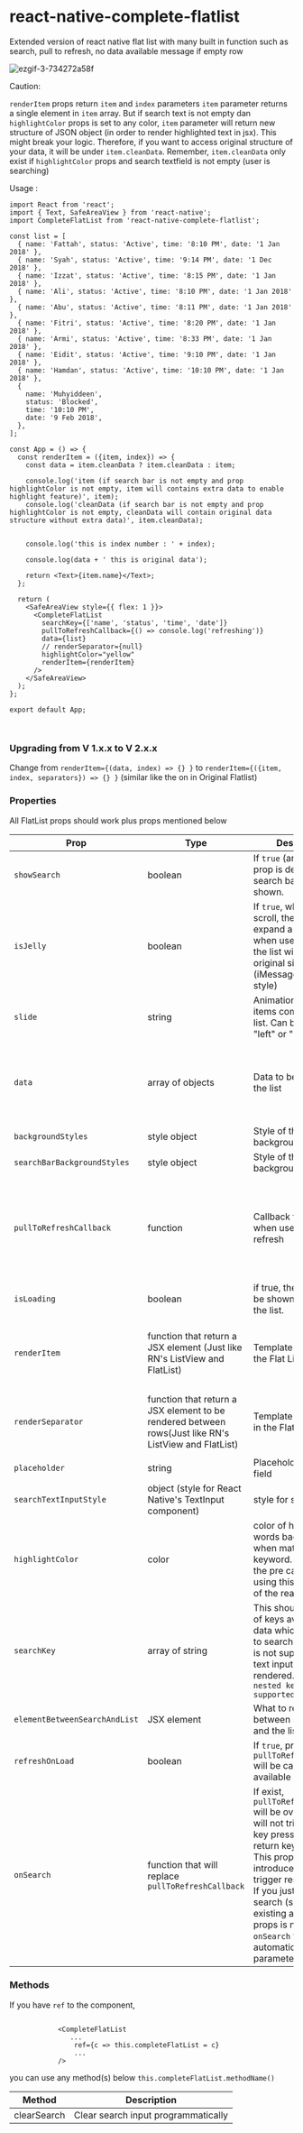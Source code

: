 # react-native-complete-flatlist

Extended version of react native flat list with many built in function such as search, pull to refresh, no data available message if empty row

![ezgif-3-734272a58f](https://user-images.githubusercontent.com/24792201/35842001-724e51be-0b3a-11e8-8a4b-77eb8b4ed17f.gif)

Caution:

`renderItem` props return `item` and `index` parameters
`item` parameter returns a single element in `item` array. But if search text is not empty dan `highlightColor` props is set to any color, `item` parameter will return new structure of JSON object (in order to render highlighted text in jsx). This might break your logic. Therefore, if you want to access original structure of your data, it will be under `item.cleanData`. Remember, `item.cleanData` only exist if `highlightColor` props and search textfield is not empty (user is searching)

Usage :

```
import React from 'react';
import { Text, SafeAreaView } from 'react-native';
import CompleteFlatList from 'react-native-complete-flatlist';

const list = [
  { name: 'Fattah', status: 'Active', time: '8:10 PM', date: '1 Jan 2018' },
  { name: 'Syah', status: 'Active', time: '9:14 PM', date: '1 Dec 2018' },
  { name: 'Izzat', status: 'Active', time: '8:15 PM', date: '1 Jan 2018' },
  { name: 'Ali', status: 'Active', time: '8:10 PM', date: '1 Jan 2018' },
  { name: 'Abu', status: 'Active', time: '8:11 PM', date: '1 Jan 2018' },
  { name: 'Fitri', status: 'Active', time: '8:20 PM', date: '1 Jan 2018' },
  { name: 'Armi', status: 'Active', time: '8:33 PM', date: '1 Jan 2018' },
  { name: 'Eidit', status: 'Active', time: '9:10 PM', date: '1 Jan 2018' },
  { name: 'Hamdan', status: 'Active', time: '10:10 PM', date: '1 Jan 2018' },
  {
    name: 'Muhyiddeen',
    status: 'Blocked',
    time: '10:10 PM',
    date: '9 Feb 2018',
  },
];

const App = () => {
  const renderItem = ({item, index}) => {
    const data = item.cleanData ? item.cleanData : item;

    console.log('item (if search bar is not empty and prop highlightColor is not empty, item will contains extra data to enable highlight feature)', item);
    console.log('cleanData (if search bar is not empty and prop highlightColor is not empty, cleanData will contain original data structure without extra data)', item.cleanData);


    console.log('this is index number : ' + index);

    console.log(data + ' this is original data');

    return <Text>{item.name}</Text>;
  };

  return (
    <SafeAreaView style={{ flex: 1 }}>
      <CompleteFlatList
        searchKey={['name', 'status', 'time', 'date']}
        pullToRefreshCallback={() => console.log('refreshing')}
        data={list}
        // renderSeparator={null}
        highlightColor="yellow"
        renderItem={renderItem}
      />
    </SafeAreaView>
  );
};

export default App;



```

### Upgrading from V 1.x.x to V 2.x.x

Change from `renderItem={(data, index) => {} }` to `renderItem={({item, index, separators}) => {} }` (similar like the on in Original Flatlist)

### Properties

All FlatList props should work plus props mentioned below

| Prop                          | Type                                                                                                 | Description                                                                                                                                                                                                                                                                                                               | Default                                                             | Required                                                                |
| ----------------------------- | ---------------------------------------------------------------------------------------------------- | ------------------------------------------------------------------------------------------------------------------------------------------------------------------------------------------------------------------------------------------------------------------------------------------------------------------------- | ------------------------------------------------------------------- | ----------------------------------------------------------------------- |
| `showSearch`                  | boolean                                                                                              | If `true` (and `searchKey` prop is defined), search bar will be shown.                                                                                                                                                                                                                                                    | true                                                                | Optional                                                                |
| `isJelly`                     | boolean                                                                                              | If `true`, when user scroll, the list will expand a lil bit, and when user stop drag, the list will back to original size (iMessage on iPhone style)                                                                                                                                                                      | false                                                               | Optional                                                                |
| `slide`                       | string                                                                                               | Animation how every items come into the list. Can be "none", "left" or "right"                                                                                                                                                                                                                                            | `none`                                                              | Optional                                                                |
| `data`                        | array of objects                                                                                     | Data to be rendered in the list                                                                                                                                                                                                                                                                                           | []                                                                  | Required (come on, ofcourse u need data for this)                       |
| `backgroundStyles`            | style object                                                                                         | Style of the flatlist background                                                                                                                                                                                                                                                                                          | null                                                                | Optional                                                                |
| `searchBarBackgroundStyles`   | style object                                                                                         | Style of the searchbar background                                                                                                                                                                                                                                                                                         | null                                                                | Optional                                                                |
| `pullToRefreshCallback`       | function                                                                                             | Callback function when user pull to refresh                                                                                                                                                                                                                                                                               | null                                                                | Optional (Pull to refresh will not be available if this is not supplied |
| `isLoading`                   | boolean                                                                                              | if true, the loading will be shown on top of the list.                                                                                                                                                                                                                                                                    | false                                                               | Optional                                                                |
| `renderItem`                  | function that return a JSX element (Just like RN's ListView and FlatList)                            | Template of a row in the Flat List                                                                                                                                                                                                                                                                                        | null (open for PR if anyone wish to make default template for this) | Required (since I dont do default template yet)                         |
| `renderSeparator`             | function that return a JSX element to be rendered between rows(Just like RN's ListView and FlatList) | Template of separator in the Flat List                                                                                                                                                                                                                                                                                    | `() => <View style={{ height: 1, width: "80%", alignSelf: "center", backgroundColor: "#f2f2f2" }} />`                                                    | Optional                                                                |
| `placeholder`                 | string                                                                                               | Placeholder of search field                                                                                                                                                                                                                                                                                               | "Search ..."                                                        | Optional                                                                |
| `searchTextInputStyle`        | object (style for React Native's TextInput component)                                                | style for search field                                                                                                                                                                                                                                                                                                    | null                                                                | Optional                                                                |
| `highlightColor`              | color                                                                                                | color of higlighted words background when match search keyword. Please read the pre caution if using this prop on top of the readme                                                                                                                                                                                       | yellow                                                              | Optional                                                                |
| `searchKey`                   | array of string                                                                                      | This should be name of keys available in data which will be use to search. If this prop is not supplied, search text input will not be rendered. `**Warning: nested key not yet supported`                                                                                                                                | []                                                                | Optional (if not supplied, search field will not appear)                |
| `elementBetweenSearchAndList` | JSX element                                                                                          | What to render between searchbar and the list                                                                                                                                                                                                                                                                             | null                                                                | Optional                                                                |
| `refreshOnLoad`               | boolean                                                                                              | If `true`, prop `pullToRefreshCallback` will be called if available                                                                                                                                                                                                                                                       | true                                                                | Optional                                                                |
| `onSearch`                    | function that will replace `pullToRefreshCallback`                                                   | If exist, `pullToRefreshCallback` will be overrided. This will not triggered on key press, but on return key pressed. This props is introduced if search trigger result from API. If you just want local search (search from existing array), this props is not needed. `onSearch` will automatic get `keyword` parameter | ()=>null                                                            | Optional                                                                |

### Methods

If you have `ref` to the component,

```

            <CompleteFlatList
               ...
                ref={c => this.completeFlatList = c}
                ...
            />
```

you can use any method(s) below
`this.completeFlatList.methodName()`

| Method      | Description                         |
| ----------- | ----------------------------------- |
| clearSearch | Clear search input programmatically |

